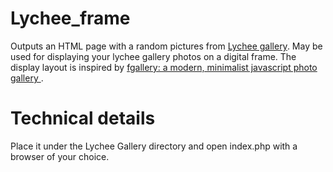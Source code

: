 # Lychee_frame
Outputs an HTML page with a random pictures from [Lychee gallery](https://github.com/LycheeOrg/Lychee). May be used for displaying your lychee gallery photos on a digital frame. The display layout is inspired by [fgallery: a modern, minimalist javascript photo gallery
](https://www.thregr.org/~wavexx/software/fgallery/).

# Technical details
Place it under the Lychee Gallery directory and open index.php with a browser of your choice.
